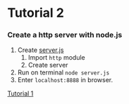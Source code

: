 # Tutorial 2
### Create a http server with node.js

1. Create [server.js](server.js)
	1. Import `http` module
	2. Create server
4. Run on terminal `node server.js`
5. Enter `localhost:8888` in browser.

[Tutorial 1](https://github.com/shane030716/node-js/tree/tutorial-1)
